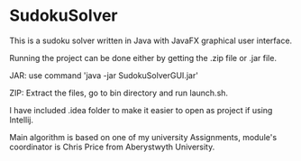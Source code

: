 # SudokuSolver
This is a sudoku solver written in Java with JavaFX graphical user interface.

Running the project can be done either by getting the .zip file or .jar file.

JAR: use command 'java -jar SudokuSolverGUI.jar'

ZIP: Extract the files, go to bin directory and run launch.sh.

I have included .idea folder to make it easier to open as project if using Intellij.

Main algorithm is based on one of my university Assignments, module's coordinator is Chris Price from Aberystwyth University.

